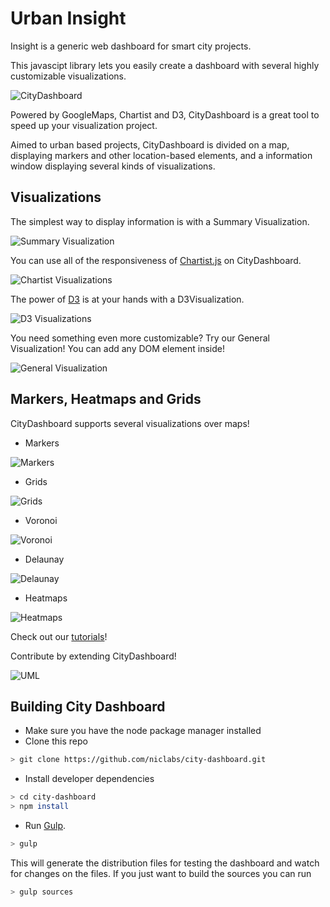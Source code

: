 Urban Insight
=============

Insight is a generic web dashboard for smart city projects.

This javascipt library lets you easily create a dashboard with several highly customizable visualizations.

![CityDashboard](http://i.imgur.com/4Ip0FAD.png)

Powered by GoogleMaps, Chartist and D3, CityDashboard is a great tool to speed up your visualization project.

Aimed to urban based projects, CityDashboard is divided on a map, displaying markers and other location-based elements, and a information window displaying several kinds of visualizations.

## Visualizations

The simplest way to display information is with a Summary Visualization.

![Summary Visualization](http://i.imgur.com/LCIUtWh.png)

You can use all of the responsiveness of [Chartist.js](http://gionkunz.github.io/chartist-js/) on CityDashboard.

![Chartist Visualizations](http://i.imgur.com/J2rmL25.png)

The power of [D3](http://d3js.org/) is at your hands with a D3Visualization.

![D3 Visualizations](http://i.imgur.com/iPLpmBK.png)

You need something even more customizable? Try our General Visualization! You can add any DOM element inside!

![General Visualization](http://i.imgur.com/lOZU4PL.png)

## Markers, Heatmaps and Grids

CityDashboard supports several visualizations over maps!

* Markers

![Markers](http://i.imgur.com/SzurorW.png)

* Grids

![Grids](http://i.imgur.com/IzZ8d0m.png)

* Voronoi

![Voronoi](http://i.imgur.com/cdAqll4.png)

* Delaunay

![Delaunay](http://i.imgur.com/DmVCNcY.png)

* Heatmaps

![Heatmaps](http://i.imgur.com/CvjkQUb.png)


Check out our [tutorials](docs/docs/index.md)!

Contribute by extending CityDashboard!

![UML](http://i.imgur.com/H7QeJC4.png)



Building City Dashboard
-----------------------

* Make sure you have the node package manager installed
* Clone this repo
```bash
> git clone https://github.com/niclabs/city-dashboard.git
```

* Install developer dependencies
```bash
> cd city-dashboard
> npm install
```

* Run [Gulp](http://gulpjs.com/).
 ```bash
 > gulp
 ```

 This will generate the distribution files for testing the dashboard and watch for changes on the files. If you just want to build the sources you can run

 ```bash
 > gulp sources
 ```

